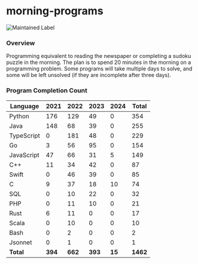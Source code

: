 # morning-programs

![Maintained Label](https://img.shields.io/badge/Maintained-Yes-brightgreen?style=for-the-badge)

### Overview

Programming equivalent to reading the newspaper or completing a sudoku puzzle in the morning.  The plan is to spend 20 
minutes in the morning on a programming problem.  Some programs will take multiple days to solve, and some will be left 
unsolved (if they are incomplete after three days).

### Program Completion Count

| Language   | 2021    | 2022    | 2023    | 2024   | Total    |
|------------|---------|---------|---------|--------|----------|
| Python     | 176     | 129     | 49      | 0      | 354      |
| Java       | 148     | 68      | 39      | 0      | 255      |
| TypeScript | 0       | 181     | 48      | 0      | 229      |
| Go         | 3       | 56      | 95      | 0      | 154      |
| JavaScript | 47      | 66      | 31      | 5      | 149      |
| C++        | 11      | 34      | 42      | 0      | 87       |
| Swift      | 0       | 46      | 39      | 0      | 85       |
| C          | 9       | 37      | 18      | 10     | 74       |
| SQL        | 0       | 10      | 22      | 0      | 32       |
| PHP        | 0       | 11      | 10      | 0      | 21       |
| Rust       | 6       | 11      | 0       | 0      | 17       |
| Scala      | 0       | 10      | 0       | 0      | 10       |
| Bash       | 0       | 2       | 0       | 0      | 2        |
| Jsonnet    | 0       | 1       | 0       | 0      | 1        |
| **Total**  | **394** | **662** | **393** | **15** | **1462** |
